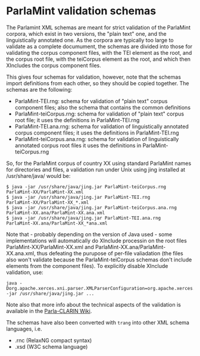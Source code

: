 # ParlaMint validation schemas

The Parlamint XML schemas are meant for strict validation of the ParlaMint corpora, which
exist in two versions, the "plain text" one, and the linguistically annotated one. As the
corpora are typically too large to validate as a complete documument, the schemas are
divided into those for validating the corpus component files, with the TEI element as the
root, and the corpus root file, with the teiCorpus element as the root, and which then
XIncludes the corpus component files.

This gives four schemas for validation, however, note that the schemas import definitions
from each other, so they should be copied together. The schemas are the following:

* ParlaMint-TEI.rng: schema for validation of "plain text" corpus component files; also the
  schema that contains the common definitions
* ParlaMint-teiCorpus.rng: schema for validation of "plain text" corpus root file; it uses
  the definitions in ParlaMint-TEI.rng
* ParlaMint-TEI.ana.rng: schema for validation of linguistically annotated corpus component
  files; it uses the definitions in ParlaMint-TEI.rng
* ParlaMint-teiCorpus.ana.rng: schema for validation of linguistically annotated corpus root
  files it uses the definitions in ParlaMint-teiCorpus.rng

So, for the ParlaMint corpus of country XX using standard ParlaMint names for directories and
files, a validation run under Unix using jing installed at /usr/share/java/ would be:

```
$ java -jar /usr/share/java/jing.jar ParlaMint-teiCorpus.rng     ParlaMint-XX/ParlaMint-XX.xml
$ java -jar /usr/share/java/jing.jar ParlaMint-TEI.rng           ParlaMint-XX/ParlaMint-XX_*.xml
$ java -jar /usr/share/java/jing.jar ParlaMint-teiCorpus.ana.rng ParlaMint-XX.ana/ParlaMint-XX.ana.xml
$ java -jar /usr/share/java/jing.jar ParlaMint-TEI.ana.rng       ParlaMint-XX.ana/ParlaMint-XX_*ana.xml
```

Note that - probably depending on the version of Java used - some implementations will
automatically do XInclude processin on the root files ParlaMint-XX/ParlaMint-XX.xml and
ParlaMint-XX.ana/ParlaMint-XX.ana.xml, thus defeating the purupose of per-file valiadation
(the files also won't validate because the ParlaMint-teiCorpus schemas don't include elements
from the component files). To explicitly disable XInclude validation, use:

```
java -Dorg.apache.xerces.xni.parser.XMLParserConfiguration=org.apache.xerces.parsers.StandardParserConfiguration -jar /usr/share/java/jing.jar ...
```

Note also that more info about the technical aspects of the validation is available in the
[Parla-CLARIN Wiki](https://github.com/clarin-eric/parla-clarin/wiki/Validating-your-data).

The schemas have also been converted with `trang` into other XML schema languages, i.e.
* .rnc (RelaxNG compact syntax)
* .xsd (W3C schema language)
